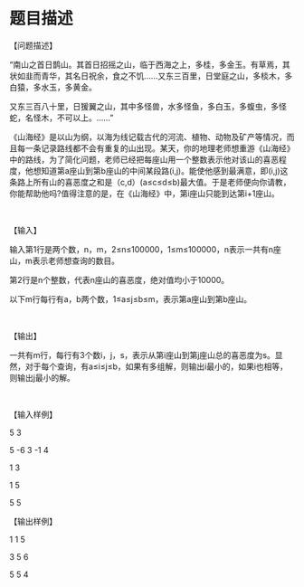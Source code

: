 # 题目描述


<p>
【问题描述】
</p>
<p>
“南山之首日鹊山。其首日招摇之山，临于西海之上，多桂，多金玉。有草焉，其状如韭而青华，其名日祝余，食之不饥……又东三百里，日堂庭之山，多棪木，多白猿，多水玉，多黄金。
</p>
<p>
又东三百八十里，日猨翼之山，其中多怪兽，水多怪鱼，多白玉，多蝮虫，多怪蛇，名怪木，不可以上。……”
</p>
<p>
《山海经》是以山为纲，以海为线记载古代的河流、植物、动物及矿产等情况，而且每一条记录路线都不会有重复的山出现。某天，你的地理老师想重游《山海经》中的路线，为了简化问题，老师已经把每座山用一个整数表示他对该山的喜恶程度，他想知道第a座山到第b座山的中间某段路(i,j)。能使他感到最满意，即(i,j)这条路上所有山的喜恶度之和是（c,d）(a≤c≤d≤b)最大值。于是老师便向你请教，你能帮助他吗?值得注意的是，在《山海经》中，第i座山只能到达第i+1座山。
</p>
<p>
<br/>
</p>
<p>
【输入】
</p>
<p>
输入第1行是两个数，n，m，2≤n≤100000，1≤m≤100000，n表示一共有n座山，m表示老师想查询的数目。
</p>
<p>
第2行是n个整数，代表n座山的喜恶度，绝对值均小于10000。
</p>
<p>
以下m行每行有a，b两个数，1≤a≤j≤b≤m，表示第a座山到第b座山。
</p>
<p>
<br/>
</p>
<p>
【输出】
</p>
<p>
一共有m行，每行有3个数i，j，s，表示从第i座山到第j座山总的喜恶度为s。显然，对于每个查询，有a≤i≤j≤b，如果有多组解，则输出i最小的，如果i也相等，则输出j最小的解。
</p>
<p>
<br/>
</p>
<p>
【输入样例】
</p>
<p>
5 3
</p>
<p>
5 -6 3 -1 4
</p>
<p>
1 3
</p>
<p>
1 5
</p>
<p>
5 5
</p>
<p>
【输出样例】
</p>
<p>
1 1 5
</p>
<p>
3 5 6
</p>
<p>
5 5 4
</p>
